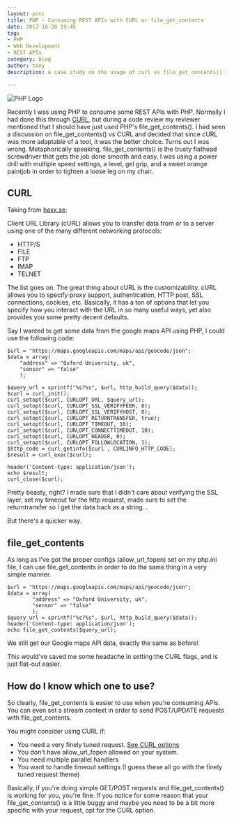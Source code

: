 ```yaml
---
layout: post
title: PHP - Consuming REST APIs with CURL or file_get_contents
date: 2017-10-20 19:45
tag:
- PHP
- Web Development
- REST APIs
category: blog
author: tony
description: A case study on the usage of curl vs file_get_contents() in order to consume a REST API.

---
```

![PHP Logo](http://tonydelanuez.com/assets/blog/5/php.png "PHP Logo")

Recently I was using PHP to consume some REST APIs with PHP. Normally I had done this through [CURL](http://php.net/manual/en/book.curl.php), but during a code review my reviewer mentioned that I should have just used PHP's file_get_contents(). I had seen a discussion on file_get_contents() vs CURL and decided that since cURL was more adaptable of a tool, it was the better choice. Turns out I was wrong. Metaphorically speaking, file_get_contents() is the trusty flathead screwdriver that gets the job done smooth and easy. I was using a power drill with multiple speed settings, a level, gel grip, and a sweet orange paintjob in order to tighten a loose leg on my chair.

## CURL
Taking from [haxx.se](https://curl.haxx.se/docs/manpage.html): 

Client URL Library (cURL) allows you to transfer data from or to a server using one of the many different networking protocols: 

- HTTP/S
- FILE
- FTP 
- IMAP 
- TELNET 

The list goes on. 
The great thing about cURL is the customizability. cURL allows you to specify proxy support, authentication, HTTP post, SSL connections, cookies, etc. Basically, it has a ton of options that let you specify how you interact with the URL in so many useful ways, yet also provides you some pretty decent defaults. 

Say I wanted to get some data from the google maps API using PHP, I could use the following code: 


	$url = "https://maps.googleapis.com/maps/api/geocode/json";
	$data = array(
		"address" => "Oxford University, uk", 
		"sensor" => "false"
		);

	$query_url = sprintf("%s?%s", $url, http_build_query($data));
	$curl = curl_init();
	curl_setopt($curl, CURLOPT_URL, $query_url);
	curl_setopt($curl, CURLOPT_SSL_VERIFYPEER, 0);
	curl_setopt($curl, CURLOPT_SSL_VERIFYHOST, 0);
	curl_setopt($curl, CURLOPT_RETURNTRANSFER, true);
	curl_setopt($curl, CURLOPT_TIMEOUT, 10);
	curl_setopt($curl, CURLOPT_CONNECTTIMEOUT, 10);
	curl_setopt($curl, CURLOPT_HEADER, 0);
	curl_setopt($curl, CURLOPT_FOLLOWLOCATION, 1);
	$http_code = curl_getinfo($curl , CURLINFO_HTTP_CODE);
	$result = curl_exec($curl);

	header('Content-type: application/json');
	echo $result;
	curl_close($curl);


Pretty beasty, right? 
I made sure that I didn't care about verifying the SSL layer, set my timeout for the http request, made sure to set the returntransfer so I get the data back as a string...

But there's a quicker way.

## file_get_contents

As long as I've got the proper configs (allow_url_fopen) set on my php.ini file, I can use file_get_contents in order to do the same thing in a very simple manner. 


    $url = "https://maps.googleapis.com/maps/api/geocode/json";
    $data = array(
            "address" => "Oxford University, uk",
            "sensor" => "false"
            );
    $query_url = sprintf("%s?%s", $url, http_build_query($data));
    header('Content-type: application/json');
    echo file_get_contents($query_url);

We still get our Google maps API data, exactly the same as before! 

This would've saved me some headache in setting the CURL flags, and is just flat-out easier. 

## How do I know which one to use? 

So clearly, file_get_contents is easier to use when you're consuming APIs. You can even set a stream context in order to send POST/UPDATE requests with file_get_contents. 

You might consider using CURL if: 
	
- You need a very finely tuned request. [See CURL options](http://php.net/manual/en/function.curl-setopt.php)
- You don't have allow_url_fopen allowed on your system. 
- You need multiple parallel handlers
- You want to handle timeout settings (I guess these all go with the finely tuned request theme)

Basically, if you're doing simple GET/POST requests and file_get_contents() is working for you, you're fine. If you notice for some reason that your file_get_contents() is a little buggy and maybe you need to be a bit more specific with your request, opt for the CURL option. 




